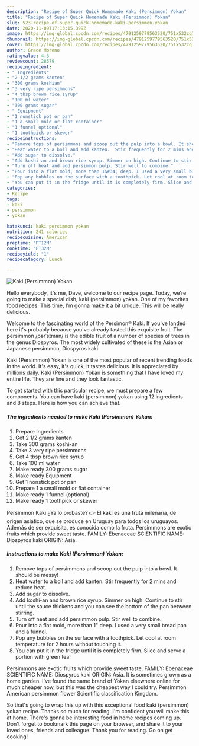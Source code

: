 ```yaml
---
description: "Recipe of Super Quick Homemade Kaki (Persimmon) Yokan"
title: "Recipe of Super Quick Homemade Kaki (Persimmon) Yokan"
slug: 523-recipe-of-super-quick-homemade-kaki-persimmon-yokan
date: 2020-11-09T17:13:15.399Z
image: https://img-global.cpcdn.com/recipes/4791259779563520/751x532cq70/kaki-persimmon-yokan-recipe-main-photo.jpg
thumbnail: https://img-global.cpcdn.com/recipes/4791259779563520/751x532cq70/kaki-persimmon-yokan-recipe-main-photo.jpg
cover: https://img-global.cpcdn.com/recipes/4791259779563520/751x532cq70/kaki-persimmon-yokan-recipe-main-photo.jpg
author: Grace Moreno
ratingvalue: 4.3
reviewcount: 28579
recipeingredient:
- " Ingredients"
- "2 1/2 grams kanten"
- "300 grams koshian"
- "3 very ripe persimmons"
- "4 tbsp brown rice syrup"
- "100 ml water"
- "300 grams sugar"
- " Equipment"
- "1 nonstick pot or pan"
- "1 a small mold or flat container"
- "1 funnel optional"
- "1 toothpick or skewer"
recipeinstructions:
- "Remove tops of persimmons and scoop out the pulp into a bowl. It should be messy!"
- "Heat water to a boil and add kanten.  Stir frequently for 2 mins and reduce heat."
- "Add sugar to dissolve."
- "Add koshi-an and brown rice syrup. Simmer on high. Continue to stir until the sauce thickens and you can see the bottom of the pan between stirring."
- "Turn off heat and add persimmon pulp. Stir well to combine."
- "Pour into a flat mold, more than 1&#34; deep. I used a very small bread pan and a funnel."
- "Pop any bubbles on the surface with a toothpick. Let cool at room temperature for 2 hours without touching it."
- "You can put it in the fridge until it is completely firm. Slice and serve a portion with green tea!"
categories:
- Recipe
tags:
- kaki
- persimmon
- yokan

katakunci: kaki persimmon yokan 
nutrition: 241 calories
recipecuisine: American
preptime: "PT12M"
cooktime: "PT32M"
recipeyield: "1"
recipecategory: Lunch

---
```



![Kaki (Persimmon) Yokan](https://img-global.cpcdn.com/recipes/4791259779563520/751x532cq70/kaki-persimmon-yokan-recipe-main-photo.jpg)

Hello everybody, it's me, Dave, welcome to our recipe page. Today, we're going to make a special dish, kaki (persimmon) yokan. One of my favorites food recipes. This time, I'm gonna make it a bit unique. This will be really delicious.

Welcome to the fascinating world of the Persimon® Kaki. If you&#39;ve landed here it&#39;s probably because you&#39;ve already tasted this exquisite fruit. The persimmon /pərˈsɪmən/ is the edible fruit of a number of species of trees in the genus Diospyros. The most widely cultivated of these is the Asian or Japanese persimmon, Diospyros kaki.

Kaki (Persimmon) Yokan is one of the most popular of recent trending foods in the world. It's easy, it's quick, it tastes delicious. It is appreciated by millions daily. Kaki (Persimmon) Yokan is something that I have loved my entire life. They are fine and they look fantastic.


To get started with this particular recipe, we must prepare a few components. You can have kaki (persimmon) yokan using 12 ingredients and 8 steps. Here is how you can achieve that.

<!--inarticleads1-->

##### The ingredients needed to make Kaki (Persimmon) Yokan:

1. Prepare  Ingredients
1. Get 2 1/2 grams kanten
1. Take 300 grams koshi-an
1. Take 3 very ripe persimmons
1. Get 4 tbsp brown rice syrup
1. Take 100 ml water
1. Make ready 300 grams sugar
1. Make ready  Equipment
1. Get 1 nonstick pot or pan
1. Prepare 1 a small mold or flat container
1. Make ready 1 funnel (optional)
1. Make ready 1 toothpick or skewer


Persimmon Kaki ¿Ya lo probaste? 👉 El kaki es una fruta milenaria, de origen asiático, que se produce en Uruguay para todos los uruguayos. Además de ser exquisita, es conocida como la fruta. Persimmons are exotic fruits which provide sweet taste. FAMILY: Ebenaceae SCIENTIFIC NAME: Diospyros kaki ORIGIN: Asia. 

<!--inarticleads2-->

##### Instructions to make Kaki (Persimmon) Yokan:

1. Remove tops of persimmons and scoop out the pulp into a bowl. It should be messy!
1. Heat water to a boil and add kanten.  Stir frequently for 2 mins and reduce heat.
1. Add sugar to dissolve.
1. Add koshi-an and brown rice syrup. Simmer on high. Continue to stir until the sauce thickens and you can see the bottom of the pan between stirring.
1. Turn off heat and add persimmon pulp. Stir well to combine.
1. Pour into a flat mold, more than 1&#34; deep. I used a very small bread pan and a funnel.
1. Pop any bubbles on the surface with a toothpick. Let cool at room temperature for 2 hours without touching it.
1. You can put it in the fridge until it is completely firm. Slice and serve a portion with green tea!


Persimmons are exotic fruits which provide sweet taste. FAMILY: Ebenaceae SCIENTIFIC NAME: Diospyros kaki ORIGIN: Asia. It is sometimes grown as a home garden. I&#39;ve found the same brand of Yokan elsewhere online for much cheaper now, but this was the cheapest way I could try. Persimmon American persimmon flower Scientific classification Kingdom. 

So that's going to wrap this up with this exceptional food kaki (persimmon) yokan recipe. Thanks so much for reading. I'm confident you will make this at home. There's gonna be interesting food in home recipes coming up. Don't forget to bookmark this page on your browser, and share it to your loved ones, friends and colleague. Thank you for reading. Go on get cooking!
